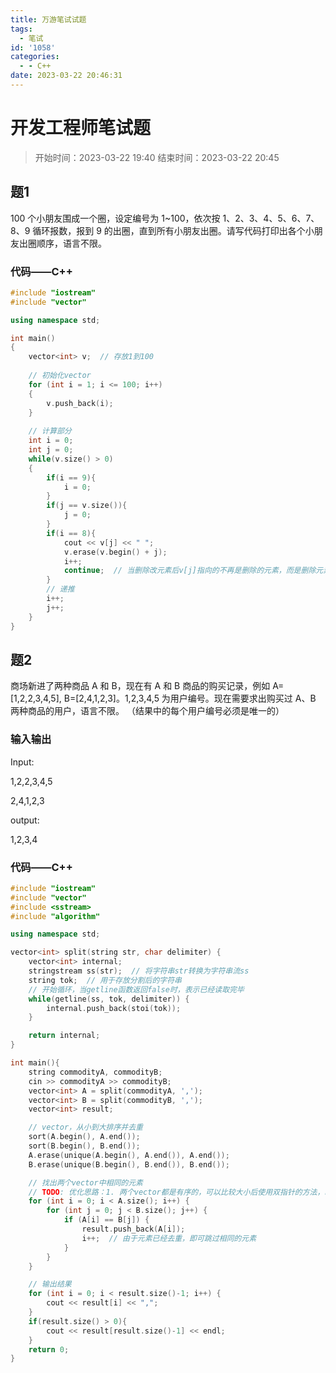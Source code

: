 ```yaml
---
title: 万游笔试试题
tags:
  - 笔试
id: '1058'
categories:
  - - C++
date: 2023-03-22 20:46:31
---
```






# 开发工程师笔试题



> 开始时间：2023-03-22 19:40        结束时间：2023-03-22 20:45



## 题1

100 个小朋友围成一个圈，设定编号为 1~100，依次按 1、2、3、4、5、6、7、8、9 循环报数，报到 9 的出圈，直到所有小朋友出圈。请写代码打印出各个小朋友出圈顺序，语言不限。

### 代码——C++

```C++
#include "iostream"
#include "vector"

using namespace std;

int main()
{
    vector<int> v;  // 存放1到100
    
    // 初始化vector
    for (int i = 1; i <= 100; i++)
    {
        v.push_back(i);
    }
    
    // 计算部分
    int i = 0;
    int j = 0;
    while(v.size() > 0)
    {
        if(i == 9){
            i = 0;
        }
        if(j == v.size()){
            j = 0;
        }
        if(i == 8){
            cout << v[j] << " ";
            v.erase(v.begin() + j);
            i++;
            continue;  // 当删除改元素后v[j]指向的不再是删除的元素，而是删除元素的下一个元素
        }
        // 递推
        i++;
        j++;
    }
}
```



## 题2

商场新进了两种商品 A 和 B，现在有 A 和 B 商品的购买记录，例如 A=[1,2,2,3,4,5], B=[2,4,1,2,3]。1,2,3,4,5 为用户编号。现在需要求出购买过 A、B 两种商品的用户，语言不限。 （结果中的每个用户编号必须是唯一的）

### 输入输出

Input: 

1,2,2,3,4,5

2,4,1,2,3

output: 

1,2,3,4

### 代码——C++

```C++
#include "iostream"
#include "vector"
#include <sstream>
#include "algorithm"

using namespace std;

vector<int> split(string str, char delimiter) {
    vector<int> internal;
    stringstream ss(str);  // 将字符串str转换为字符串流ss
    string tok;  // 用于存放分割后的字符串
    // 开始循环，当getline函数返回false时，表示已经读取完毕
    while(getline(ss, tok, delimiter)) {
        internal.push_back(stoi(tok));
    }

    return internal;
}

int main(){
    string commodityA, commodityB;
    cin >> commodityA >> commodityB;
    vector<int> A = split(commodityA, ',');
    vector<int> B = split(commodityB, ',');
    vector<int> result;

    // vector，从小到大排序并去重
    sort(A.begin(), A.end());
    sort(B.begin(), B.end());
    A.erase(unique(A.begin(), A.end()), A.end());
    B.erase(unique(B.begin(), B.end()), B.end());

    // 找出两个vector中相同的元素
    // TODO: 优化思路：1. 两个vector都是有序的，可以比较大小后使用双指针的方法，时间复杂度为O(n)；2. 使用set_intersection函数
    for (int i = 0; i < A.size(); i++) {
        for (int j = 0; j < B.size(); j++) {
            if (A[i] == B[j]) {
                result.push_back(A[i]);
                i++;  // 由于元素已经去重，即可跳过相同的元素
            }
        }
    }

    // 输出结果
    for (int i = 0; i < result.size()-1; i++) {
        cout << result[i] << ",";
    }
    if(result.size() > 0){
        cout << result[result.size()-1] << endl;
    }
    return 0;
}
```

